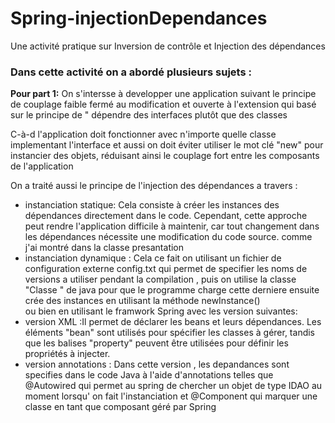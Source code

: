 # Spring-injectionDependances
Une activité pratique  sur  Inversion de contrôle et Injection des dépendances

<h3>Dans cette activité  on a abordé  plusieurs sujets :     </h3>
<p><b>Pour part 1:</b> On s'intersse  à developper une application  suivant le principe de couplage faible fermé au modification et ouverte à l'extension    qui basé sur le principe  de " dépendre des interfaces  plutôt que  des classes </p>
<p> C-à-d  l'application  doit fonctionner avec  n'importe quelle classe  implementant  l'interface et aussi on doit éviter utiliser le mot  clé  "new"  pour instancier des objets, réduisant ainsi le couplage fort entre les composants de l'application </p>

<p> On a traité  aussi le principe de l'injection des dépendances  a travers :  </p>

<ul>
<li>instanciation  statique: Cela consiste à créer les instances des dépendances directement dans le code. Cependant, cette approche peut rendre l'application difficile à maintenir, car tout changement dans les dépendances nécessite une modification du code source. comme j'ai montré dans la classe presantation  </li>
<li>instanciation dynamique : Cela ce fait on utilisant un fichier de configuration externe config.txt  qui permet de specifier les noms de versions a utiliser pendant la compilation , puis on utilise la classe "Classe " de java  pour que le programme charge cette derniere ensuite  crée des instances en utilisant la méthode newInstance()   </li>
ou bien en utilisant le framwork  Spring  avec les version suivantes:
<li>version XML :Il permet de déclarer les beans et leurs dépendances. Les éléments "bean" sont utilisés pour spécifier les classes à gérer, tandis que les balises "property" peuvent être utilisées pour définir les propriétés à injecter.</li>
<li>version annotations  : Dans cette version , les depandances sont specifies  dans le code Java à l'aide d'annotations telles que @Autowired qui permet au spring de chercher un objet de type IDAO  au moment lorsqu' on fait l'instanciation et @Component  qui marquer une classe en tant que composant géré par Spring </li>


</ul>